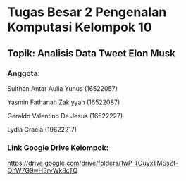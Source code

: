 # Tugas Besar 2 Pengenalan Komputasi Kelompok 10

## Topik: Analisis Data Tweet Elon Musk

### Anggota:

Sulthan Antar Aulia Yunus	 (16522057)

Yasmin Fathanah Zakiyyah   (16522087)

Geraldo Valentino De Jesus (16522227)

Lydia Gracia               (19622217)

### Link Google Drive Kelompok:

https://drive.google.com/drive/folders/1wP-TOuyxTMSsZf-QhW7G9wH3rvWk8cTQ

